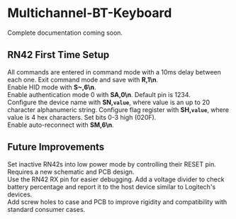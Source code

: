 # Multichannel-BT-Keyboard

Complete documentation coming soon.

## RN42 First Time Setup
All commands are entered in command mode with a 10ms delay between each one. Exit command mode and save with **R,1\n**.  
Enable HID mode with **S~,6\n**.  
Enable authentication mode 0 with **SA,0\n**. Default pin is 1234.  
Configure the device name with **SN,`value`**, where value is an up to 20 character alphanumeric string.
Configure flag register with **SH,`value`**, where value is 4 hex characters. Set bits 0-3 high (020F).  
Enable auto-reconnect with **SM,6\n**.  

## Future Improvements
Set inactive RN42s into low power mode by controlling their RESET pin. Requires a new schematic and PCB design.  
Use the RN42 RX pin for easier debugging.
Add a voltage divider to check battery percentage and report it to the host device similar to Logitech's devices.  
Add screw holes to case and PCB to improve rigidity and compatibility with standard consumer cases.